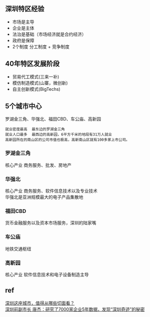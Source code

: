## 深圳特区经验
+ 市场是主导
+ 企业是主体
+ 法治是基础（市场经济就是合约经济）
+ 政府是保障
+ 2个制度  分工制度 + 竞争制度
## 40年特区发展阶段
+ 贸易代工模式(三来一补)
+ 模仿制造模式(山寨，微创新)
+ 自主创新模式(BigTechs)
## 5个城市中心
罗湖金三角、华强北、福田CBD、车公庙、高新园
```
就业密度最高  最东边的罗湖金三角   
就业人口最多  最西边的高新园，6平方千米的地段有31万人就业   
高新园所在的南山区的公司市值也极高，高新南山区就有100多家上市公司。
```
### 罗湖金三角
核心产业 商务服务、批发、房地产

### 华强北
核心产业 商务服务、软件信息技术以及专业技术   
华强北是亚洲规模最大的电子产品集散地

### 福田CBD 
货币金融服务以及资本市场服务，深圳的陆家嘴

### 车公庙  
地铁交通枢纽   

### 高新园
核心产业 软件信息技术和电子设备制造主导

## ref
[深圳这座城市，值得从哪些切面看？](https://m.igetget.com/share/course/article?id=xzYo2GPNq4W8VEb4e4JejyRBZbnw0d)   
[深圳前副市长 唐杰：研究了7000家企业5年数据，发现“深圳奇迹”的秘密](https://mp.weixin.qq.com/s/L_C46WU9Ei14VGg-6v4AHA)   

